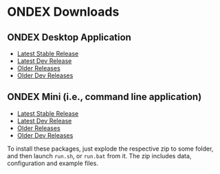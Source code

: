 [WARNING]: # (Downloads.md is auto-generated from Downloads_template.md. DO NOT CHANGE the former!)

# ONDEX Downloads


## ONDEX Desktop Application

  * [Latest Stable Release](http://ondex.rothamsted.ac.uk/nexus/content/groups/public/net/sourceforge/ondex/apps/installer/%version%/installer-%version%-packaged-distro.zip)
  * [Latest Dev Release](http://ondex.rothamsted.ac.uk/nexus/content/groups/public-snapshots/net/sourceforge/ondex/apps/installer/%snapVersionNo%-SNAPSHOT/installer-%snapVersionNo%-%snapTailOndex%-packaged-distro.zip)
  * [Older Releases](http://ondex.rothamsted.ac.uk/nexus/content/groups/public/net/sourceforge/ondex/apps/installer)
  * [Older Dev Releases](http://ondex.rothamsted.ac.uk/nexus/content/groups/public-snapshots/net/sourceforge/ondex/apps/installer)


## ONDEX Mini (i.e., command line application)

  * [Latest Stable Release](http://ondex.rothamsted.ac.uk/nexus/content/groups/public/net/sourceforge/ondex/apps/ondex-mini/%version%/ondex-mini-%version%-packaged-distro.zip)
  * [Latest Dev Release](http://ondex.rothamsted.ac.uk/nexus/content/groups/public-snapshots/net/sourceforge/ondex/apps/ondex-mini/%snapVersionNo%-SNAPSHOT/ondex-mini-%snapVersionNo%-%snapTailMini%-packaged-distro.zip)
  * [Older Releases](http://ondex.rothamsted.ac.uk/nexus/content/groups/public/net/sourceforge/ondex/apps/ondex-mini)
  * [Older Dev Releases](http://ondex.rothamsted.ac.uk/nexus/content/groups/public-snapshots/net/sourceforge/ondex/apps/ondex-mini)
   

To install these packages, just explode the respective zip to some folder, and then launch `run.sh`, or `run.bat` from it.
The zip includes data, configuration and example files.
